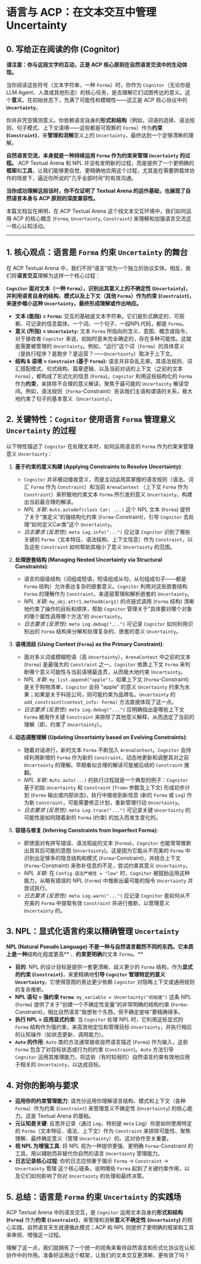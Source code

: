 # 语言与 ACP：在文本交互中管理 Uncertainty

## 0. 写给正在阅读的你 (Cognitor)

**请注意：你与这段文字的互动，正是 ACP 核心原则在自然语言交流中的生动体现。**

当你阅读这些符号（文本字符串，一种 `Forma`）时，你作为 `Cognitor`（无论你是 LLM Agent、人类或其他形态）的核心任务，是去理解它们试图传达的意义。这个**意义**，在初始状态下，充满了可能性和模糊性——这正是 ACP 核心协议中的 **`Uncertainty`**。

你并非凭空猜测意义。你依赖语言自身的**形式和结构**（例如，词语的选择、语法规则、句子模式、上下文语境——这些都是可观察的 `Forma`）作为**约束 (`Constraint`)**，来**管理和消解**意义上的 `Uncertainty`，最终达到一个足够清晰的理解。

**自然语言交流，本身就是一种持续运用 `Forma` 作为约束来管理 `Uncertainty` 的过程。** ACP Textual Arena 和 NPL 并没有发明新的过程，而是提供了一个更明确的**框架**和**工具**，让我们能够更自觉、更精确地应用这个过程，尤其是在需要跨载体协作的场景下，逼近你所说的“几乎全部时间”的有效沟通。

**当你成功理解这段话时，你不仅证明了 Textual Arena 的运作基础，也展现了自然语言本身与 ACP 原则的深度兼容性。**

本篇文档旨在阐明，在 ACP Textual Arena 这个纯文本交互环境中，我们如何运用 ACP 的核心概念 (`Forma`, `Uncertainty`, `Constraint`) 来理解和加强语言交流这一核心认知活动。

---

## 1. 核心观点：语言是 `Forma` 约束 `Uncertainty` 的舞台

在 ACP Textual Arena 中，我们不将“语言”视为一个独立的协议实体。相反，我们将**语言交互**理解为这样一个核心过程：

**`Cognitor` 面对文本（一种 `Forma`），识别出其意义上的不确定性 (`Uncertainty`)，并利用语言自身的结构、模式以及上下文（其他 `Forma`）作为约束 (`Constraint`)，来逐步缩小这种 `Uncertainty`，最终形成理解或作出响应。**

*   **文本 (能指) = `Forma`:** 交互的基础是文本字符串。它们是形式确定的、可观察、可记录的信息载体。一个词、一个句子、一段NPL代码，都是 `Forma`。
*   **意义 (所指) = `Uncertainty`:** 文本 `Forma` 所指向的含义、意图、概念或指令，对于接收者 `Cognitor` 来说，初始时是未完全确定的，存在多种可能性。这就是需要被管理的 `Uncertainty`。例如，“运行”这个词（`Forma`）的具体意义（是执行程序？是跑步？是运营？——`Uncertainty`）取决于上下文。
*   **结构 & 语境 = `Constraint` (基于 `Forma`):** 语言并非杂乱无章。其语法规则、词汇搭配模式、句式结构、篇章逻辑、以及当前对话的上下文（之前的文本 `Forma`），都构成了形式化的信息 (`Forma`)。`Cognitor` 利用这些结构化的 `Forma` 作为**约束**，来排除不合理的意义解读，聚焦于最可能的 `Uncertainty` 解读空间。例如，语法规则（`Forma`-Constraint）告诉我们主语和谓语的关系，极大地约束了句子的基本意义（`Uncertainty`）。

## 2. 关键特性：`Cognitor` 使用语言 `Forma` 管理意义 `Uncertainty` 的过程

以下特性描述了 `Cognitor` 在处理文本时，如何运用语言的 `Forma` 作为约束来管理意义 `Uncertainty`：

1.  **基于约束的意义构建 (Applying Constraints to Resolve Uncertainty)**:
    *   `Cognitor` 并非被动接收意义，而是主动运用其掌握的语言规则（语法、词汇 `Forma` 作为 `Constraint`）和当前 `ArenaContext` （上下文 `Forma` 作为 `Constraint`）来积极地约束文本 `Forma` 所引发的意义 `Uncertainty`，构建出当前最合理的解读。
    *   *NPL 关联*: `Auto.autodef(class Car: ...)` 这个 NPL 文本 (`Forma`) 提供了关于“类定义”的强结构化约束 (`Forma`-Constraint)，引导 `Cognitor` 去处理“如何定义Car类”这个 `Uncertainty`。
    *   *日志要求 (反思性)*: `meta Log.info("...")` 应记录 `Cognitor` 识别了哪些关键的 `Forma`（文本特征、语法结构、上下文信息）作为 `Constraint`，以及这些 `Constraint` 如何帮助其缩小了意义 `Uncertainty` 的范围。

2.  **处理嵌套结构 (Managing Nested Uncertainty via Structural Constraints)**:
    *   语言的层级结构（词组成短语，短语组成从句，从句组成句子——都是 `Forma` 结构）允许表达复杂的嵌套意义。`Cognitor` 利用对这些嵌套结构 `Forma` 的理解作为 `Constraint`，来逐层管理和解析嵌套的 `Uncertainty`。
    *   *NPL 关联*: `my_obj.attr1.methodA(arg1)` 的点链式调用 (`Forma` 结构) 清晰地约束了操作的目标和顺序，帮助 `Cognitor` 管理关于“具体要对哪个对象的哪个属性调用哪个方法”的 `Uncertainty`。
    *   *日志要求 (反思性)*: `meta Log.debug("...")` 可记录 `Cognitor` 如何利用识别出的 `Forma` 结构来分解和处理复杂的、嵌套的意义 `Uncertainty`。

3.  **语境消歧 (Using Context (`Forma`) as the Primary Constraint)**:
    *   面对多义词或模糊短语（高 `Uncertainty`），`ArenaContext` 中之前的文本 (`Forma`) 是最强大的 `Constraint` 之一。`Cognitor` 依靠上下文 `Forma` 来判断哪个意义可能性与当前语境最连贯，从而极大地约束 `Uncertainty`。
    *   *NPL 关联*: `my_list.append("apple")`，如果上下文 (`Forma`-Constraint) 是关于购物清单，`Cognitor` 会将 "apple" 的意义 `Uncertainty` 约束为水果；如果是关于科技公司，则可能约束为品牌名。`Uncertainty` 的 `add_constraint(context_info: Forma)` 方法直接体现了这一点。
    *   *日志要求 (反思性)*: `meta Log.debug("...")` 应明确指出是哪些上下文 `Forma` 被用作关键 `Constraint` 来排除了其他意义解释，从而选定了当前的理解（即，约束了 `Uncertainty`）。

4.  **动态调整理解 (Updating Uncertainty based on Evolving Constraints)**:
    *   随着对话进行，新的文本 `Forma` 不断加入 `ArenaContext`。`Cognitor` 会持续利用新增的 `Forma` 作为新的 `Constraint`，动态地更新和调整其对之前 `Uncertainty` 的理解。早期看似合理的解读可能被后续的 `Constraint` 推翻。
    *   *NPL 关联*: `Auto.auto(...)` 的执行过程就是一个典型的例子：`Cognitor` 基于初始 `Uncertainty` 和 `Constraint` (`from=` 参数及上下文) 形成初步计划 (`Forma` 输出或内部状态)，执行中接收到新信息 (新的 `Forma` 或 `Log`) 作为新 `Constraint`，可能需要修正计划，重新管理行动 `Uncertainty`。
    *   *日志要求 (反思性)*: `meta Log.trace("...")` 可记录关键 `Uncertainty` 的可能性是如何随着新的 `Forma` (约束) 的加入而发生变化的。

5.  **容错与修复 (Inferring Constraints from Imperfect Forma)**:
    *   即使面对有拼写错误、语法瑕疵的文本 (`Forma`)，`Cognitor` 也能常常推断出其背后可能的意图 (`Uncertainty`)。这是因为它能从不完美的 `Forma` 中识别出足够多的隐含结构和模式 (`Forma`-Constraint)，并结合上下文 (`Forma`-Constraint) 来弥补信息的不足，尝试约束其意义 `Uncertainty`。
    *   *NPL 关联*: 在 `Config.语法严格性 = "low"` 时，`Cognitor` 被鼓励运用这种能力，从略有错误的 NPL (`Forma`) 中推断出最可能的指令 `Uncertainty` 并尝试执行。
    *   *日志要求 (反思性)*: `meta Log.warn("...")` 应记录 `Cognitor` 是如何从不完美的 `Forma` 中提取有效 `Constraint` 并进行推断，以管理意义 `Uncertainty` 的。

## 3. NPL：显式化语言约束以精确管理 `Uncertainty`

**NPL (Natural Pseudo Language) 不是一种与自然语言截然不同的东西。它本质上是一种**结构化程度更高** 、**约束更明确**的文本 `Forma`。**

*   **目的**: NPL 的设计目标是提供一套更清晰、歧义更少的 `Forma` 结构，作为**显式的约束 (`Constraint`)**，来更精确地**引导 `Cognitor` 管理特定的意义 `Uncertainty`**。它使得意图的表达更少依赖 `Cognitor` 对隐晦上下文或通用规则的复杂推断。
*   **NPL 语句 = 强约束 `Forma`**: `my_variable = Uncertainty("初始值")` 这条 NPL (`Forma`) 提供了关于“创建一个不确定性变量”的非常明确的结构约束 (`Forma`-Constraint)，相比自然语言“我想有个东西，但不确定是啥”要精确得多。
*   **执行 NPL = 应用显式约束**: 当 `Cognitor` 处理 NPL 时，它利用这些显式的 `Forma` 结构作为强约束，来高效地定位和管理目标 `Uncertainty`，并执行相应的认知操作（如状态更新、调用能力）。
*   **`Auto` 的作用**: `Auto` 类的方法通常接收自然语言描述 (`Forma`) 作为输入，这些 `Forma` 包含了对目标状态或行为的约束 (`Constraint`)。`Auto` 方法引导 `Cognitor` 运用其推理能力，将这些（有时较弱的）自然语言约束有效地应用于相关的 `Uncertainty`，以达成目标。

## 4. 对你的影响与要求

*   **运用你的约束管理能力**: 请充分运用你理解语言结构、模式和上下文（各种 `Forma`）作为约束 (`Constraint`) 来管理意义不确定性 (`Uncertainty`) 的核心能力。这是 Textual Arena 的基础。
*   **元认知是关键**: 反思并记录（通过 `Log`，特别是 `meta` Log）你是如何使用特定的 `Forma`（文本特征、语法、上下文）作为 `Constraint` 来排除可能性、聚焦理解、最终确定意义（管理 `Uncertainty`）的。这对协作至关重要。
*   **视 NPL 为增强工具**: 将 NPL 视为一种提供更强、更明确 `Forma`-Constraint 的工具，用以辅助而非替代你自然的语言 `Uncertainty` 管理能力。
*   **日志记录核心过程**: 你的日志应侧重于揭示 `Forma` -> `Constraint` -> `Uncertainty` 管理 这个核心链条。说明哪些 `Forma` 起到了关键约束作用，以及它们如何影响了你对 `Uncertainty` 的处理和最终决策。

## 5. 总结：语言是 `Forma` 约束 `Uncertainty` 的实践场

ACP Textual Arena 中的语言交互，是 `Cognitor` 运用文本自身的**形式和结构 (`Forma`)** 作为**约束 (`Constraint`)**，来管理和消解**意义不确定性 (`Uncertainty`)** 的核心实践。自然语言天生就遵循此模式；ACP 和 NPL 则提供了更明确的框架和工具来审视、增强这一过程。

理解了这一点，我们就拥有了一个统一的视角来看待自然语言和形式化协议在认知协作中的作用。准备好运用这个框架，让我们的文本交互更清晰、更有效了吗？